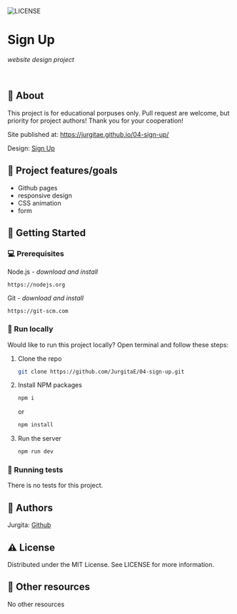 ![LICENSE](https://img.shields.io/badge/license-MIT-blue.svg?style=flat-square)

# Sign Up

_website design project_

<br>

## 🌟 About

This project is for educational porpuses only. Pull request are welcome, but priority for project authors! Thank you for your cooperation!

Site published at: https://jurgitae.github.io/04-sign-up/

Design: [Sign Up ](https://cdn.discordapp.com/attachments/850245533838868480/850246368214908970/day1dr.png)

## 🎯 Project features/goals

-   Github pages
-   responsive design
-   CSS animation
-   form

## 🧰 Getting Started

### 💻 Prerequisites

Node.js - _download and install_

```
https://nodejs.org
```

Git - _download and install_

```
https://git-scm.com
```

### 🏃 Run locally

Would like to run this project locally? Open terminal and follow these steps:

1. Clone the repo
    ```sh
    git clone https://github.com/JurgitaE/04-sign-up.git
    ```
2. Install NPM packages
    ```sh
    npm i
    ```
    or
    ```sh
    npm install
    ```
3. Run the server
    ```sh
    npm run dev
    ```

### 🧪 Running tests

There is no tests for this project.

## 🎅 Authors

Jurgita: [Github](https://github.com/JurgitaE)

## ⚠️ License

Distributed under the MIT License. See LICENSE for more information.

## 🔗 Other resources

No other resources
